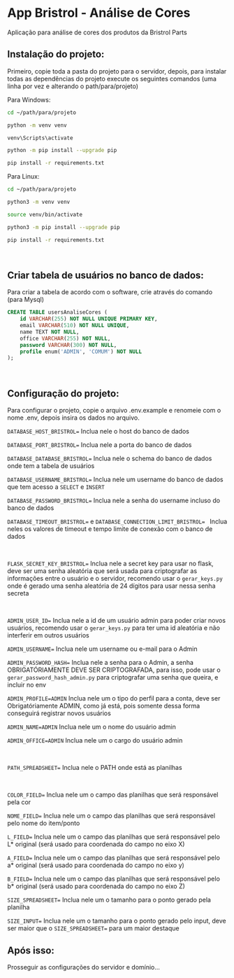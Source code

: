 # App Bristrol - Análise de Cores

Aplicação para análise de cores dos produtos da Bristrol Parts

## Instalação do projeto:

Primeiro, copie toda a pasta do projeto para o servidor, depois, para instalar todas as dependências do projeto execute os seguintes comandos (uma linha por vez e alterando o path/para/projeto)

Para Windows:
```sh
cd ~/path/para/projeto

python -m venv venv

venv\Scripts\activate

python -m pip install --upgrade pip

pip install -r requirements.txt
```

Para Linux:
```sh
cd ~/path/para/projeto

python3 -m venv venv

source venv/bin/activate

python3 -m pip install --upgrade pip

pip install -r requirements.txt
```

&nbsp;

## Criar tabela de usuários no banco de dados:

Para criar a tabela de acordo com o software, crie através do comando (para Mysql)

```SQL
CREATE TABLE usersAnaliseCores (
    id VARCHAR(255) NOT NULL UNIQUE PRIMARY KEY,
    email VARCHAR(510) NOT NULL UNIQUE,
    name TEXT NOT NULL,
    office VARCHAR(255) NOT NULL,
    password VARCHAR(300) NOT NULL,
    profile enum('ADMIN', 'COMUM') NOT NULL
);
```
&nbsp;

## Configuração do projeto:

Para configurar o projeto, copie o arquivo .env.example e renomeie com o nome .env, depois insira os dados no arquivo.


`DATABASE_HOST_BRISTROL=` Inclua nele o host do banco de dados

`DATABASE_PORT_BRISTROL=` Inclua nele a porta do banco de dados

`DATABASE_DATABASE_BRISTROL=` Inclua nele o schema do banco de dados onde tem a tabela de usuários

`DATABASE_USERNAME_BRISTROL=` Inclua nele um username do banco de dados que tem acesso a ``SELECT`` e ``INSERT``

`DATABASE_PASSWORD_BRISTROL=` Inclua nele a senha do username incluso do banco de dados

`DATABASE_TIMEOUT_BRISTROL=` e `DATABASE_CONNECTION_LIMIT_BRISTROL=
` Inclua neles os valores de timeout e tempo limite de conexão com o banco de dados

&nbsp;

`FLASK_SECRET_KEY_BRISTROL=` Inclua nele a secret key para usar no flask, deve ser uma senha aleatória que será usada para criptografar as informações entre o usuário e o servidor, recomendo usar o `gerar_keys.py` onde é gerado uma senha aleatória de 24 dígitos para usar nessa senha secreta

&nbsp;

`ADMIN_USER_ID=` Inclua nele a id de um usuário admin para poder criar novos usuários, recomendo usar o ``gerar_keys.py`` para ter uma id aleatória e não interferir em outros usuários

`ADMIN_USERNAME=` Inclua nele um username ou e-mail para o Admin

`ADMIN_PASSWORD_HASH=` Inclua nele a senha para o Admin, a senha OBRIGATÓRIAMENTE DEVE SER CRIPTOGRAFADA, para isso, pode usar o ``gerar_password_hash_admin.py`` para criptografar uma senha que queira, e incluir no env

`ADMIN_PROFILE=ADMIN` Inclua nele um o tipo do perfil para a conta, deve ser Obrigatóriamente ADMIN, como já está, pois somente dessa forma conseguirá registrar novos usuários

`ADMIN_NAME=ADMIN` Inclua nele um o nome do usuário admin

`ADMIN_OFFICE=ADMIN` Inclua nele um o cargo do usuário admin 

&nbsp;

`PATH_SPREADSHEET=` Inclua nele o PATH onde está as planilhas

&nbsp;

`COLOR_FIELD=` Inclua nele um o campo das planilhas que será responsável pela cor

`NOME_FIELD=` Inclua nele um o campo das planilhas que será responsável pelo nome do item/ponto

`L_FIELD=` Inclua nele um o campo das planilhas que será responsável pelo L* original (será usado para coordenada do campo no eixo X)

`A_FIELD=` Inclua nele um o campo das planilhas que será responsável pelo a* original (será usado para coordenada do campo no eixo y)

`B_FIELD=` Inclua nele um o campo das planilhas que será responsável pelo b* original (será usado para coordenada do campo no eixo Z)

`SIZE_SPREADSHEET=` Inclua nele um o tamanho para o ponto gerado pela planilha

`SIZE_INPUT=` Inclua nele um o tamanho para o ponto gerado pelo input, deve ser maior que o `SIZE_SPREADSHEET=` para um maior destaque

## Após isso:

Prosseguir as configurações do servidor e domínio...